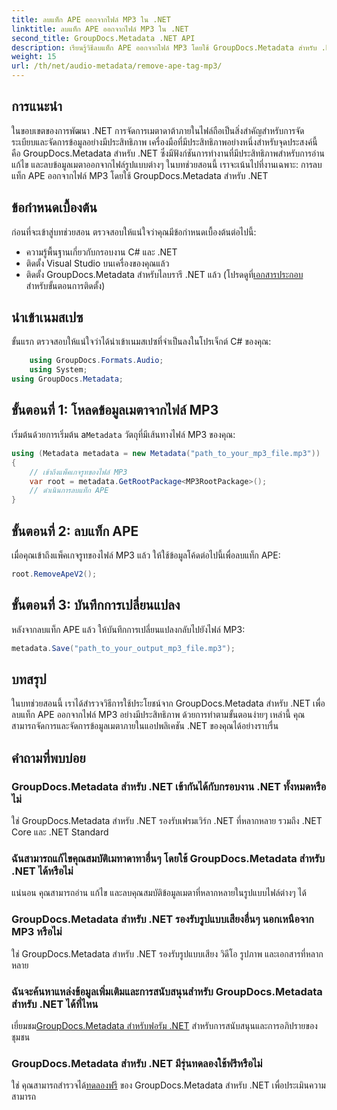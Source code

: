 ```yaml
---
title: ลบแท็ก APE ออกจากไฟล์ MP3 ใน .NET
linktitle: ลบแท็ก APE ออกจากไฟล์ MP3 ใน .NET
second_title: GroupDocs.Metadata .NET API
description: เรียนรู้วิธีลบแท็ก APE ออกจากไฟล์ MP3 โดยใช้ GroupDocs.Metadata สำหรับ .NET จัดการข้อมูลเมตาในแอปพลิเคชัน .NET ของคุณได้อย่างง่ายดาย
weight: 15
url: /th/net/audio-metadata/remove-ape-tag-mp3/
---
```

## การแนะนำ
ในขอบเขตของการพัฒนา .NET การจัดการเมตาดาต้าภายในไฟล์ถือเป็นสิ่งสำคัญสำหรับการจัดระเบียบและจัดการข้อมูลอย่างมีประสิทธิภาพ เครื่องมือที่มีประสิทธิภาพอย่างหนึ่งสำหรับจุดประสงค์นี้คือ GroupDocs.Metadata สำหรับ .NET ซึ่งมีฟังก์ชันการทำงานที่มีประสิทธิภาพสำหรับการอ่าน แก้ไข และลบข้อมูลเมตาออกจากไฟล์รูปแบบต่างๆ ในบทช่วยสอนนี้ เราจะเน้นไปที่งานเฉพาะ: การลบแท็ก APE ออกจากไฟล์ MP3 โดยใช้ GroupDocs.Metadata สำหรับ .NET 
## ข้อกำหนดเบื้องต้น
ก่อนที่จะเข้าสู่บทช่วยสอน ตรวจสอบให้แน่ใจว่าคุณมีข้อกำหนดเบื้องต้นต่อไปนี้:
- ความรู้พื้นฐานเกี่ยวกับกรอบงาน C# และ .NET
- ติดตั้ง Visual Studio บนเครื่องของคุณแล้ว
-  ติดตั้ง GroupDocs.Metadata สำหรับไลบรารี .NET แล้ว (โปรดดูที่[เอกสารประกอบ](https://tutorials.groupdocs.com/metadata/net/) สำหรับขั้นตอนการติดตั้ง)

## นำเข้าเนมสเปซ
ขั้นแรก ตรวจสอบให้แน่ใจว่าได้นำเข้าเนมสเปซที่จำเป็นลงในโปรเจ็กต์ C# ของคุณ:
```csharp
    using GroupDocs.Formats.Audio;
    using System;
using GroupDocs.Metadata;
```
## ขั้นตอนที่ 1: โหลดข้อมูลเมตาจากไฟล์ MP3
 เริ่มต้นด้วยการเริ่มต้น a`Metadata` วัตถุที่มีเส้นทางไฟล์ MP3 ของคุณ:
```csharp
using (Metadata metadata = new Metadata("path_to_your_mp3_file.mp3"))
{
    // เข้าถึงแพ็คเกจรูทของไฟล์ MP3
    var root = metadata.GetRootPackage<MP3RootPackage>();
    // ดำเนินการลบแท็ก APE
}
```
## ขั้นตอนที่ 2: ลบแท็ก APE
เมื่อคุณเข้าถึงแพ็คเกจรูทของไฟล์ MP3 แล้ว ให้ใช้ข้อมูลโค้ดต่อไปนี้เพื่อลบแท็ก APE:
```csharp
root.RemoveApeV2();
```
## ขั้นตอนที่ 3: บันทึกการเปลี่ยนแปลง
หลังจากลบแท็ก APE แล้ว ให้บันทึกการเปลี่ยนแปลงกลับไปยังไฟล์ MP3:
```csharp
metadata.Save("path_to_your_output_mp3_file.mp3");
```

## บทสรุป
ในบทช่วยสอนนี้ เราได้สำรวจวิธีการใช้ประโยชน์จาก GroupDocs.Metadata สำหรับ .NET เพื่อลบแท็ก APE ออกจากไฟล์ MP3 อย่างมีประสิทธิภาพ ด้วยการทำตามขั้นตอนง่ายๆ เหล่านี้ คุณสามารถจัดการและจัดการข้อมูลเมตาภายในแอปพลิเคชัน .NET ของคุณได้อย่างราบรื่น

## คำถามที่พบบ่อย
### GroupDocs.Metadata สำหรับ .NET เข้ากันได้กับกรอบงาน .NET ทั้งหมดหรือไม่
ใช่ GroupDocs.Metadata สำหรับ .NET รองรับเฟรมเวิร์ก .NET ที่หลากหลาย รวมถึง .NET Core และ .NET Standard
### ฉันสามารถแก้ไขคุณสมบัติเมทาดาทาอื่นๆ โดยใช้ GroupDocs.Metadata สำหรับ .NET ได้หรือไม่
แน่นอน คุณสามารถอ่าน แก้ไข และลบคุณสมบัติข้อมูลเมตาที่หลากหลายในรูปแบบไฟล์ต่างๆ ได้
### GroupDocs.Metadata สำหรับ .NET รองรับรูปแบบเสียงอื่นๆ นอกเหนือจาก MP3 หรือไม่
ใช่ GroupDocs.Metadata สำหรับ .NET รองรับรูปแบบเสียง วิดีโอ รูปภาพ และเอกสารที่หลากหลาย
### ฉันจะค้นหาแหล่งข้อมูลเพิ่มเติมและการสนับสนุนสำหรับ GroupDocs.Metadata สำหรับ .NET ได้ที่ไหน
 เยี่ยมชม[GroupDocs.Metadata สำหรับฟอรัม .NET](https://forum.groupdocs.com/c/metadata/14) สำหรับการสนับสนุนและการอภิปรายของชุมชน
### GroupDocs.Metadata สำหรับ .NET มีรุ่นทดลองใช้ฟรีหรือไม่
 ใช่ คุณสามารถสำรวจได้[ทดลองฟรี](https://releases.groupdocs.com/) ของ GroupDocs.Metadata สำหรับ .NET เพื่อประเมินความสามารถ